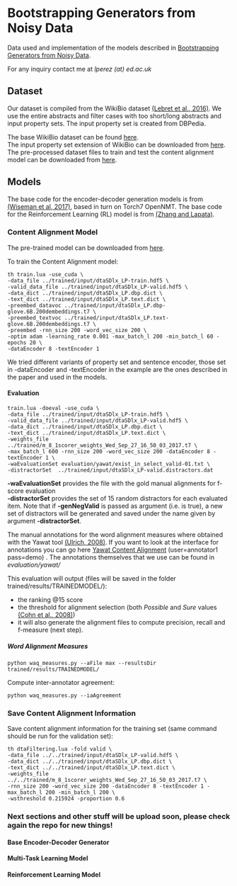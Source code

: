 # Bootstrapping Generators from Noisy Data

Data used and implementation of the models described in [Bootstrapping Generators from Noisy Data](https://arxiv.org/abs/1804.06385). 


For any inquiry contact me at *lperez (at) ed.ac.uk*

## Dataset

Our dataset is compiled from the WikiBio dataset [(Lebret et al., 2016)](https://arxiv.org/abs/1603.07771). We use the entire abstracts and filter cases with too short/long abstracts and input property sets. The input property set is created from DBPedia. 

The base WikiBio dataset can be found [here](https://github.com/DavidGrangier/wikipedia-biography-dataset).   
The input property set extension of WikiBio can be downloaded from [here](https://drive.google.com/open?id=1jUbuyXe3R8tVQKKy5qCUh08nyBQIP3Dv).   
The pre-processed dataset files to train and test the content alignment model can be downloaded from [here](https://drive.google.com/open?id=1K4IyxQDD7Ui8It8qvf5MV1pqZCwUZB1b).  

## Models
The base code for the encoder-decoder generation models is from [(Wiseman et al, 2017)](https://arxiv.org/abs/1707.08052), based in turn on Torch7 OpenNMT. The base code for the Reinforcement Learning (RL) model is from [(Zhang and Lapata)](http://aclweb.org/anthology/D/D17/D17-1062.pdf).


### Content Alignment Model

The pre-trained model can be downloaded from [here](https://drive.google.com/open?id=1jZcBloHi_CShyFSapYHauqVz8HT84vPT).

To train the Content Alignment model:
```
th train.lua -use_cuda \
-data_file ../trained/input/dtaSDlx_LP-train.hdf5 \
-valid_data_file ../trained/input/dtaSDlx_LP-valid.hdf5 \
-data_dict ../trained/input/dtaSDlx_LP.dbp.dict \
-text_dict ../trained/input/dtaSDlx_LP.text.dict \
-preembed_datavoc ../trained/input/dtaSDlx_LP.dbp-glove.6B.200dembeddings.t7 \
-preembed_textvoc ../trained/input/dtaSDlx_LP.text-glove.6B.200dembeddings.t7 \
-preembed -rnn_size 200 -word_vec_size 200 \
-optim adam -learning_rate 0.001 -max_batch_l 200 -min_batch_l 60 -epochs 20 \
-dataEncoder 8 -textEncoder 1
```

We tried different variants of property set and sentence encoder, those set in -dataEncoder and -textEncoder in the example are the ones described in the paper and used in the models.

#### Evaluation
```
train.lua -doeval -use_cuda \
-data_file ../trained/input/dtaSDlx_LP-train.hdf5 \
-valid_data_file ../trained/input/dtaSDlx_LP-valid.hdf5 \
-data_dict ../trained/input/dtaSDlx_LP.dbp.dict \
-text_dict ../trained/input/dtaSDlx_LP.text.dict \
-weights_file ../trained/m_8_1scorer_weights_Wed_Sep_27_16_50_03_2017.t7 \
-max_batch_l 600 -rnn_size 200 -word_vec_size 200 -dataEncoder 8 -textEncoder 1 \
-waEvaluationSet evaluation/yawat/exist_in_select_valid-01.txt \
-distractorSet  ../trained/input/dtaSDlx_LP-valid.distractors.dat
```
**-waEvaluationSet** provides the file with the gold manual alignments for f-score evaluation  
**-distractorSet** provides the set of 15 random distractors for each evaluated item. Note that if **-genNegValid** is passed as argument (i.e. is true), a new set of distractors will be generated and saved under the name given by argument **-distractorSet**.

The manual annotations for the word alignment measures where obtained with the Yawat tool [(Ulrich, 2008)](https://pdfs.semanticscholar.org/e747/f6af80421a278c9c6aeccb8abdf26445cb7f.pdf). If you want to look at the interface for annotations you can go here [Yawat Content Alignment](http://homepages.inf.ed.ac.uk/cgi/lperez/yawat-dta/cgi/yawat.cgi) (user=annotator1 pass=demo) .
The annotations themselves that we use can be found in *evaluation/yawat/*

This evaluation will output (files will be saved in the folder trained/results/TRAINEDMODEL/):   
- the ranking @15 score 
- the threshold for alignment selection (both *Possible* and *Sure* values [(Cohn et al., 2008)](https://www.mitpressjournals.org/doi/pdf/10.1162/coli.08-003-R1-07-044))
- it will also generate the alignment files to compute precision, recall and f-measure (next step).


##### Word Alignment Measures
```
python waq_measures.py --aFile max --resultsDir trained/results/TRAINEDMODEL/
```

Compute inter-annotator agreement:
```
python waq_measures.py --iaAgreement
```

### Save Content Alignment Information

Save content alignment information for the training set (same command should be run for the validation set):

```
th dtaFiltering.lua -fold valid \
-data_file ../../trained/input/dtaSDlx_LP-valid.hdf5 \
-data_dict ../../trained/input/dtaSDlx_LP.dbp.dict \
-text_dict ../../trained/input/dtaSDlx_LP.text.dict \
-weights_file ../../trained/m_8_1scorer_weights_Wed_Sep_27_16_50_03_2017.t7 \
-rnn_size 200 -word_vec_size 200 -dataEncoder 8 -textEncoder 1 -max_batch_l 200 -min_batch_l 200 \
-wsthreshold 0.215924 -proportion 0.6 
```



### Next sections and other stuff will be upload soon, please check again the repo for new things!

#### Base Encoder-Decoder Generator

#### Multi-Task Learning Model

#### Reinforcement Learning Model

